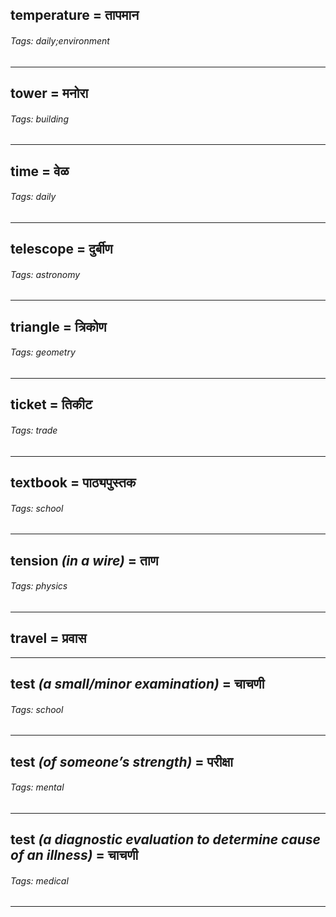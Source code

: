 ## temperature = तापमान

###### Tags: daily;environment

---
## tower = मनोरा

###### Tags: building

---
## time = वेळ

###### Tags: daily

---
## telescope = दुर्बीण

###### Tags: astronomy

---
## triangle = त्रिकोण

###### Tags: geometry

---
## ticket = तिकीट

###### Tags: trade

---
## textbook = पाठ्यपुस्तक

###### Tags: school

---
## tension *(in a wire)* = ताण

###### Tags: physics

---
## travel = प्रवास

---
## test *(a small/minor examination)* = चाचणी

###### Tags: school

---
## test *(of someone’s strength)* = परीक्षा

###### Tags: mental

---
## test *(a diagnostic evaluation to determine cause of an illness)* = चाचणी

###### Tags: medical

---
